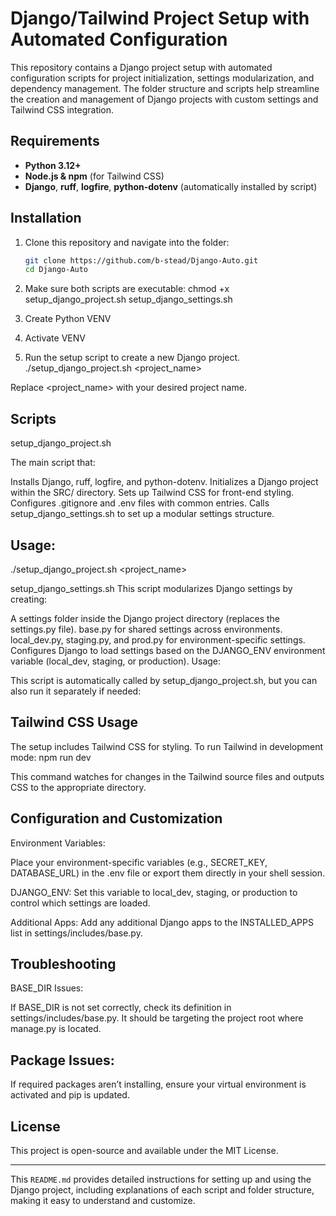 # Django/Tailwind Project Setup with Automated Configuration

This repository contains a Django project setup with automated configuration scripts for project initialization, settings modularization, and dependency management. The folder structure and scripts help streamline the creation and management of Django projects with custom settings and Tailwind CSS integration.

## Requirements

- **Python 3.12+**
- **Node.js & npm** (for Tailwind CSS)
- **Django**, **ruff**, **logfire**, **python-dotenv** (automatically installed by script)

## Installation

1. Clone this repository and navigate into the folder:

   ```bash
   git clone https://github.com/b-stead/Django-Auto.git
   cd Django-Auto

2. Make sure both scripts are executable:
chmod +x setup_django_project.sh setup_django_settings.sh

3. Create Python VENV

4. Activate VENV

5. Run the setup script to create a new Django project.
./setup_django_project.sh <project_name>

Replace <project_name> with your desired project name.

## Scripts

setup_django_project.sh

The main script that:

Installs Django, ruff, logfire, and python-dotenv.
Initializes a Django project within the SRC/ directory.
Sets up Tailwind CSS for front-end styling.
Configures .gitignore and .env files with common entries.
Calls setup_django_settings.sh to set up a modular settings structure.

## Usage:
./setup_django_project.sh <project_name>

setup_django_settings.sh
This script modularizes Django settings by creating:

A settings folder inside the Django project directory (replaces the settings.py file).
base.py for shared settings across environments.
local_dev.py, staging.py, and prod.py for environment-specific settings.
Configures Django to load settings based on the DJANGO_ENV environment variable (local_dev, staging, or production).
Usage:

This script is automatically called by setup_django_project.sh, but you can also run it separately if needed:


## Tailwind CSS Usage

The setup includes Tailwind CSS for styling. To run Tailwind in development mode:
npm run dev


This command watches for changes in the Tailwind source files and outputs CSS to the appropriate directory.

## Configuration and Customization

Environment Variables: 

Place your environment-specific variables (e.g., SECRET_KEY, DATABASE_URL) in the .env file or export them directly in your shell session.

DJANGO_ENV: Set this variable to local_dev, staging, or production to control which settings are loaded.

Additional Apps: 
Add any additional Django apps to the INSTALLED_APPS list in settings/includes/base.py.

## Troubleshooting

BASE_DIR Issues: 

If BASE_DIR is not set correctly, check its definition in settings/includes/base.py. It should be targeting the project root where manage.py is located.

## Package Issues: 
If required packages aren’t installing, ensure your virtual environment is activated and pip is updated.

## License

This project is open-source and available under the MIT License.


--- 

This `README.md` provides detailed instructions for setting up and using the Django project, including explanations of each script and folder structure, making it easy to understand and customize.
